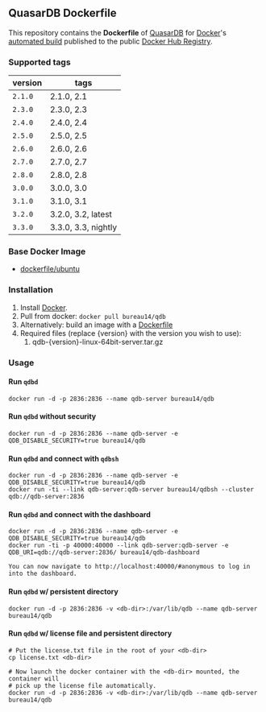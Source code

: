 ## QuasarDB Dockerfile

This repository contains the **Dockerfile** of [QuasarDB](http://www.quasardb.net/) for [Docker](https://www.docker.com/)'s [automated build](https://registry.hub.docker.com/u/bureau14/qdb/) published to the public [Docker Hub Registry](https://registry.hub.docker.com/).

### Supported tags

|version|tags|
|---|---|
|`2.1.0`|	2.1.0,	2.1|
|`2.3.0`|	2.3.0,	2.3|
|`2.4.0`|	2.4.0,	2.4|
|`2.5.0`|	2.5.0,	2.5|
|`2.6.0`|	2.6.0,	2.6|
|`2.7.0`|	2.7.0,	2.7|
|`2.8.0`|	2.8.0,	2.8|
|`3.0.0`|	3.0.0,	3.0|
|`3.1.0`|	3.1.0,	3.1|
|`3.2.0`|	3.2.0,	3.2,	latest|
|`3.3.0`|	3.3.0,	3.3,	nightly|


### Base Docker Image

* [dockerfile/ubuntu](http://dockerfile.github.io/#/ubuntu)

### Installation

1. Install [Docker](https://www.docker.com/).
1. Pull from docker: `docker pull bureau14/qdb`
1. Alternatively: build an image with a [Dockerfile](https://hub.docker.com/r/bureau14/qdb/~/dockerfile/)
1. Required files (replace {version} with the version you wish to use):
	1. qdb-{version}-linux-64bit-server.tar.gz



### Usage

#### Run `qdbd`

    docker run -d -p 2836:2836 --name qdb-server bureau14/qdb

#### Run `qdbd` without security

    docker run -d -p 2836:2836 --name qdb-server -e QDB_DISABLE_SECURITY=true bureau14/qdb

#### Run `qdbd` and connect with `qdbsh`

    docker run -d -p 2836:2836 --name qdb-server -e QDB_DISABLE_SECURITY=true bureau14/qdb
    docker run -ti --link qdb-server:qdb-server bureau14/qdbsh --cluster qdb://qdb-server:2836

#### Run `qdbd` and connect with the dashboard

    docker run -d -p 2836:2836 --name qdb-server -e QDB_DISABLE_SECURITY=true bureau14/qdb
    docker run -ti -p 40000:40000 --link qdb-server:qdb-server -e QDB_URI=qdb://qdb-server:2836/ bureau14/qdb-dashboard

    You can now navigate to http://localhost:40000/#anonymous to log in into the dashboard.

#### Run `qdbd` w/ persistent directory

    docker run -d -p 2836:2836 -v <db-dir>:/var/lib/qdb --name qdb-server bureau14/qdb

#### Run `qdbd` w/ license file and persistent directory

    # Put the license.txt file in the root of your <db-dir>
    cp license.txt <db-dir>

    # Now launch the docker container with the <db-dir> mounted, the container will
    # pick up the license file automatically.
    docker run -d -p 2836:2836 -v <db-dir>:/var/lib/qdb --name qdb-server bureau14/qdb
